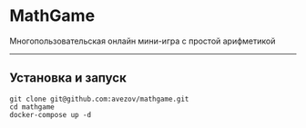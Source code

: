 # MathGame
Многопользовательская онлайн мини-игра с простой арифметикой

---

## Установка и запуск

```
git clone git@github.com:avezov/mathgame.git
cd mathgame
docker-compose up -d
````
